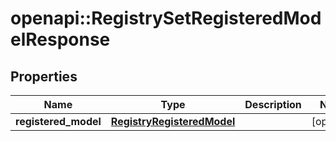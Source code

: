 # openapi::RegistrySetRegisteredModelResponse


## Properties
Name | Type | Description | Notes
------------ | ------------- | ------------- | -------------
**registered_model** | [**RegistryRegisteredModel**](registryRegisteredModel.md) |  | [optional] 


